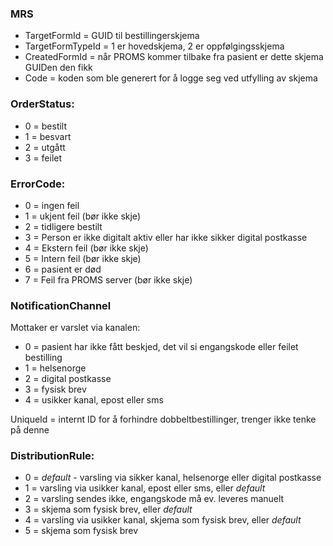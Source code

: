 ### MRS
* TargetFormId =  GUID til bestillingerskjema
* TargetFormTypeId =  1 er hovedskjema, 2 er oppfølgingsskjema
* CreatedFormId = når PROMS kommer tilbake fra pasient er dette skjema GUIDen den fikk
* Code =  koden som ble generert for å logge seg ved utfylling av skjema

### OrderStatus:
* 0 = bestilt
* 1 = besvart
* 2 = utgått
* 3 = feilet

### ErrorCode:
* 0 = ingen feil
* 1 = ukjent feil (bør ikke skje)
* 2 = tidligere  bestilt
* 3 = Person er ikke digitalt aktiv eller har ikke sikker digital postkasse
* 4 = Ekstern feil (bør ikke skje)
* 5 = Intern feil (bør ikke skje)
* 6 = pasient er død
* 7 = Feil fra PROMS server (bør ikke skje)

### NotificationChannel
Mottaker er varslet via kanalen:
* 0 = pasient har ikke fått beskjed, det vil si engangskode eller feilet bestilling
* 1 = helsenorge
* 2 = digital postkasse
* 3 = fysisk brev
* 4 = usikker kanal, epost eller sms

UniqueId = internt ID for å forhindre dobbeltbestillinger, trenger ikke tenke på denne

### DistributionRule:
* 0 = *default* - varsling via sikker kanal, helsenorge eller digital postkasse
* 1 = varsling via usikker kanal, epost eller sms, eller *default*
* 2 = varsling sendes ikke, engangskode må ev. leveres manuelt
* 3 = skjema som fysisk brev, eller *default*
* 4 = varsling via usikker kanal, skjema som fysisk brev, eller *default*
* 5 = skjema som fysisk brev
